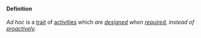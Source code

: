 #### Definition

*Ad hoc* is a [trait](https://github.com/gcassel/Modular-Organizing-Terminology/blob/master/terms/trait.md) of [activities](https://github.com/gcassel/Modular-Organizing-Terminology/blob/master/terms/activity.md) which *are [designed](https://github.com/gcassel/Modular-Organizing-Terminology/blob/master/terms/design.md) when [required](https://github.com/gcassel/Modular-Organizing-Terminology/blob/master/terms/require.md), instead of [proactively](https://github.com/gcassel/Modular-Organizing-Terminology/blob/master/terms/proact.md)*.
